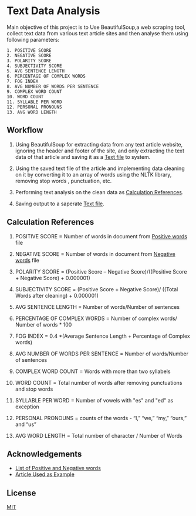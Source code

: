 
# Text Data Analysis 

Main objective of this project is to Use BeautifulSoup,a web scraping tool, collect text data from various text article sites and then analyse them using following parameters:

    1. POSITIVE SCORE
    2. NEGATIVE SCORE
    3. POLARITY SCORE
    4. SUBJECTIVITY SCORE
    5. AVG SENTENCE LENGTH
    6. PERCENTAGE OF COMPLEX WORDS
    7. FOG INDEX
    8. AVG NUMBER OF WORDS PER SENTENCE
    9. COMPLEX WORD COUNT
    10. WORD COUNT
    11. SYLLABLE PER WORD
    12. PERSONAL PRONOUNS
    13. AVG WORD LENGTH





## Workflow

1. Using BeautifulSoup for extracting data from any text article website, ignoring the header and footer of the site, and only extracting the text data of that article and saving it as a [Text file](output/output_content.txt) to system.

2. Using the saved text file of the article and implementing data cleaning on it by converting it to an array of words using the NLTK library, removing stop words , punctuation, etc.

3. Performing text analysis on the clean data as [Calculation References](#calculation-references).

4. Saving output to a saperate [Text file](output/analysis_output.txt).


## Calculation References 

1. POSITIVE SCORE = Number of words in document from [Positive words](positive-words.txt) file

2. NEGATIVE SCORE = Number of words in document from [Negative words](negative-words.txt) file

3. POLARITY SCORE = (Positive Score – Negative Score)/((Positive Score + Negative Score) + 0.000001)

4. SUBJECTIVITY SCORE = (Positive Score + Negative Score)/ ((Total Words after cleaning) + 0.000001)

5. AVG SENTENCE LENGTH = Number of words/Number of sentences

6. PERCENTAGE OF COMPLEX WORDS = Number of complex words/ Number of words * 100

7. FOG INDEX = 0.4 *(Average Sentence Length + Percentage of Complex words)

8. AVG NUMBER OF WORDS PER SENTENCE = Number of words/Number of sentences

9. COMPLEX WORD COUNT = Words with more than two syllabels

10. WORD COUNT = Total number of words after removing punctuations and stop words

11. SYLLABLE PER WORD = Number of vowels with "es" and "ed" as exception

12. PERSONAL PRONOUNS =  counts of the words - “I,” “we,” “my,” “ours,” and “us”

13. AVG WORD LENGTH = Total number of character / Number of Words


## Acknowledgements

 - [List of Positive and Negative words](http://www.cs.uic.edu/~liub/FBS/opinion-lexicon-English.rar)
 - [Article Used as Example](https://insights.blackcoffer.com/how-to-protect-future-data-and-its-privacy-blackcoffer/)


## License

[MIT](https://choosealicense.com/licenses/mit/)

